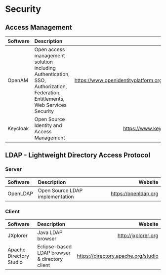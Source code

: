 # Security

## Access Management

| Software | Description    | Website  |
| :------- | :------------- | -------: |
| OpenAM | Open access management solution including Authentication, SSO, Authorization, Federation, Entitlements, Web Services Security | https://www.openidentityplatform.org/openam |
| Keycloak | Open Source Identity and Access Management | https://www.keycloak.org |

## LDAP - Lightweight Directory Access Protocol

### Server

| Software | Description    | Website  |
| :------- | :------------- | -------: |
| OpenLDAP | Open Source LDAP implementation | https://openldap.org |

### Client

| Software | Description    | Website  |
| :------- | :------------- | -------: |
| JXplorer | Java LDAP browser | http://jxplorer.org |
| Apache Directory Studio | Eclipse-based LDAP browser & directory client | https://directory.apache.org/studio |
